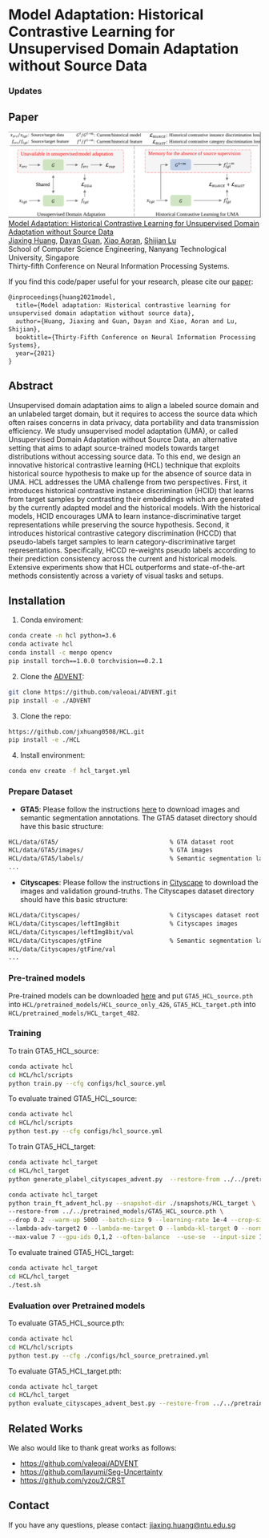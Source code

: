 # Model Adaptation: Historical Contrastive Learning for Unsupervised Domain Adaptation without Source Data

### Updates


## Paper
![](./teaser.png)
[Model Adaptation: Historical Contrastive Learning for Unsupervised Domain Adaptation without Source Data](https://openreview.net/pdf?id=0zXJRJecC_)  
 [Jiaxing Huang](https://scholar.google.com/citations?user=czirNcwAAAAJ&hl=en&oi=ao), [Dayan Guan](https://scholar.google.com/citations?user=9jp9QAsAAAAJ&hl=en), [Xiao Aoran](https://scholar.google.com/citations?user=yGKsEpAAAAAJ&hl=en), [Shijian Lu](https://scholar.google.com/citations?user=uYmK-A0AAAAJ&hl=en)  
 School of Computer Science Engineering, Nanyang Technological University, Singapore  
 Thirty-fifth Conference on Neural Information Processing Systems.
 
If you find this code/paper useful for your research, please cite our [paper](https://papers.nips.cc/paper/2021/file/1dba5eed8838571e1c80af145184e515-Paper.pdf):

```
@inproceedings{huang2021model,
  title={Model adaptation: Historical contrastive learning for unsupervised domain adaptation without source data},
  author={Huang, Jiaxing and Guan, Dayan and Xiao, Aoran and Lu, Shijian},
  booktitle={Thirty-Fifth Conference on Neural Information Processing Systems},
  year={2021}
}

```

## Abstract

Unsupervised domain adaptation aims to align a labeled source domain and an unlabeled target domain, but it requires to access the source data which often raises concerns in data privacy, data portability and data transmission efficiency. We study unsupervised model adaptation (UMA), or called Unsupervised Domain Adaptation without Source Data, an alternative setting that aims to adapt source-trained models towards target distributions without accessing source data. To this end, we design an innovative historical contrastive learning (HCL) technique that exploits historical source hypothesis to make up for the absence of source data in UMA. HCL addresses the UMA challenge from two perspectives. First, it introduces historical contrastive instance discrimination (HCID) that learns from target samples by contrasting their embeddings which are generated by the currently adapted model and the historical models. With the historical models, HCID encourages UMA to learn instance-discriminative target representations while preserving the source hypothesis. Second, it introduces historical contrastive category discrimination (HCCD) that pseudo-labels target samples to learn category-discriminative target representations. Specifically, HCCD re-weights pseudo labels according to their prediction consistency across the current and historical models. Extensive experiments show that HCL outperforms and state-of-the-art methods consistently across a variety of visual tasks and setups.

## Installation
1. Conda enviroment:
```bash
conda create -n hcl python=3.6
conda activate hcl
conda install -c menpo opencv
pip install torch==1.0.0 torchvision==0.2.1
```

2. Clone the [ADVENT](https://github.com/valeoai/ADVENT):
```bash
git clone https://github.com/valeoai/ADVENT.git
pip install -e ./ADVENT
```

3. Clone the repo:
```bash
https://github.com/jxhuang0508/HCL.git
pip install -e ./HCL
```

4. Install environment:
```bash
conda env create -f hcl_target.yml
```

### Prepare Dataset
* **GTA5**: Please follow the instructions [here](https://download.visinf.tu-darmstadt.de/data/from_games/) to download images and semantic segmentation annotations. The GTA5 dataset directory should have this basic structure:
```bash
HCL/data/GTA5/                               % GTA dataset root
HCL/data/GTA5/images/                        % GTA images
HCL/data/GTA5/labels/                        % Semantic segmentation labels
...
```

* **Cityscapes**: Please follow the instructions in [Cityscape](https://www.cityscapes-dataset.com/) to download the images and validation ground-truths. The Cityscapes dataset directory should have this basic structure:
```bash
HCL/data/Cityscapes/                         % Cityscapes dataset root
HCL/data/Cityscapes/leftImg8bit              % Cityscapes images
HCL/data/Cityscapes/leftImg8bit/val
HCL/data/Cityscapes/gtFine                   % Semantic segmentation labels
HCL/data/Cityscapes/gtFine/val
...
```

### Pre-trained models
Pre-trained models can be downloaded [here](https://github.com/jxhuang0508/HCL/releases/tag/model) and put ```GTA5_HCL_source.pth``` into ```HCL/pretrained_models/HCL_source_only_426```, ```GTA5_HCL_target.pth``` into ```HCL/pretrained_models/HCL_target_482```. 

### Training
To train GTA5_HCL_source:
```bash
conda activate hcl
cd HCL/hcl/scripts
python train.py --cfg configs/hcl_source.yml
```

To evaluate trained GTA5_HCL_source:
```bash
conda activate hcl
cd HCL/hcl/scripts
python test.py --cfg configs/hcl_source.yml
```

To train GTA5_HCL_target:
```bash
conda activate hcl_target
cd HCL/hcl_target
python generate_plabel_cityscapes_advent.py  --restore-from ../../pretrained_models/GTA5_HCL_source.pth
```
```bash
conda activate hcl_target
python train_ft_advent_hcl.py --snapshot-dir ./snapshots/HCL_target \
--restore-from ../../pretrained_models/GTA5_HCL_source.pth \
--drop 0.2 --warm-up 5000 --batch-size 9 --learning-rate 1e-4 --crop-size 512,256 --lambda-seg 0.5 --lambda-adv-target1 0 \
--lambda-adv-target2 0 --lambda-me-target 0 --lambda-kl-target 0 --norm-style gn --class-balance --only-hard-label 80 \
--max-value 7 --gpu-ids 0,1,2 --often-balance  --use-se  --input-size 1280,640  --train_bn  --autoaug False --save-pred-every 300
```

To evaluate trained GTA5_HCL_target:
```bash
conda activate hcl_target
cd HCL/hcl_target
./test.sh
```

### Evaluation over Pretrained models

To evaluate GTA5_HCL_source.pth:
```bash
conda activate hcl
cd HCL/hcl/scripts
python test.py --cfg ./configs/hcl_source_pretrained.yml
```

To evaluate GTA5_HCL_target.pth:
```bash
conda activate hcl_target
cd HCL/hcl_target
python evaluate_cityscapes_advent_best.py --restore-from ../../pretrained_models/GTA5_HCL_target.pth
```

 ## Related Works
 We also would like to thank great works as follows:
 - https://github.com/valeoai/ADVENT
 - https://github.com/layumi/Seg-Uncertainty
 - https://github.com/yzou2/CRST


## Contact
If you have any questions, please contact: jiaxing.huang@ntu.edu.sg
